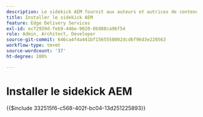 ```yaml
---
description: Le sidekick AEM fournit aux auteurs et autrices de contenu une barre d’outils contenant des options contextuelles afin qu’ils puissent modifier, prévisualiser et publier leur contenu directement à partir des pages de votre site web.
title: Installer le sidekick AEM
feature: Edge Delivery Services
exl-id: ec72939d-feb9-446e-9020-0b988ca96f54
role: Admin, Architect, Developer
source-git-commit: 646ca4f4a441bf1565558002dcd6f96d3e228563
workflow-type: tm+mt
source-wordcount: '37'
ht-degree: 100%

---
```


# Installer le sidekick AEM

{{$include 332515f6-c568-402f-bc04-13d251225893}}
